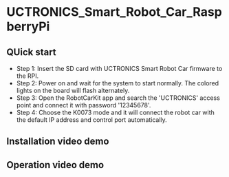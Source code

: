 # UCTRONICS_Smart_Robot_Car_RaspberryPi

## QUick start
- Step 1: Insert the SD card with UCTRONICS Smart Robot Car firmware to the RPI.
- Step 2: Power on and wait for the system to start normally. The colored lights on the board will flash alternately.
- Step 3: Open the RobotCarKit app and search the 'UCTRONICS' access point and connect it with password '12345678'.
- Step 4: Choose the K0073 mode and it will connect the robot car with the default IP address and control port automatically.



## Installation video demo 

## Operation video demo


